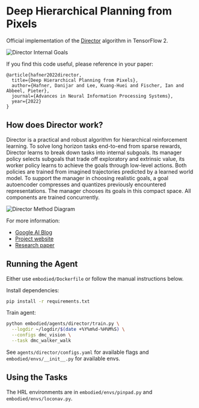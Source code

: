 Deep Hierarchical Planning from Pixels
======================================

Official implementation of the [Director][project] algorithm in TensorFlow 2.

[project]: https://danijar.com/director/

![Director Internal Goals](https://github.com/danijar/director/raw/main/media/header.gif)

If you find this code useful, please reference in your paper:

```
@article{hafner2022director,
  title={Deep Hierarchical Planning from Pixels},
  author={Hafner, Danijar and Lee, Kuang-Huei and Fischer, Ian and Abbeel, Pieter},
  journal={Advances in Neural Information Processing Systems},
  year={2022}
}
```

How does Director work?
-----------------------

Director is a practical and robust algorithm for hierarchical reinforcement
learning. To solve long horizon tasks end-to-end from sparse rewards, Director
learns to break down tasks into internal subgoals. Its manager policy selects
subgoals that trade off exploratory and extrinsic value, its worker policy
learns to achieve the goals through low-level actions. Both policies are
trained from imagined trajectories predicted by a learned world model. To
support the manager in choosing realistic goals, a goal autoencoder compresses
and quantizes previously encountered representations. The manager chooses its
goals in this compact space. All components are trained concurrently.

![Director Method Diagram](https://github.com/danijar/director/raw/main/media/method.png)

For more information:

- [Google AI Blog](https://ai.googleblog.com/2022/07/deep-hierarchical-planning-from-pixels.html)
- [Project website](https://danijar.com/project/director/)
- [Research paper](https://arxiv.org/pdf/2206.04114.pdf)

Running the Agent
-----------------

Either use `embodied/Dockerfile` or follow the manual instructions below.

Install dependencies:

```sh
pip install -r requirements.txt
```

Train agent:

```sh
python embodied/agents/director/train.py \
  --logdir ~/logdir/$(date +%Y%m%d-%H%M%S) \
  --configs dmc_vision \
  --task dmc_walker_walk
```

See `agents/director/configs.yaml` for available flags and
`embodied/envs/__init__.py` for available envs.

Using the Tasks
---------------

The HRL environments are in `embodied/envs/pinpad.py` and
`embodied/envs/loconav.py`.
